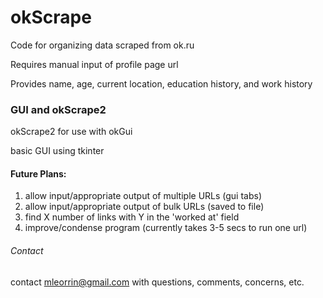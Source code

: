 # okScrape

 Code for organizing data scraped from ok.ru
 
 Requires manual input of profile page url
 
 Provides name, age, current location, education history, and work history
 
 ### GUI and okScrape2
 
 okScrape2 for use with okGui
 
 basic GUI using tkinter


#### Future Plans:
1) allow input/appropriate output of multiple URLs (gui tabs)
2) allow input/appropriate output of bulk URLs (saved to file)
3) find X number of links with Y in the 'worked at' field
4) improve/condense program (currently takes 3-5 secs to run one url)

###### Contact
contact mleorrin@gmail.com with questions, comments, concerns, etc. 
